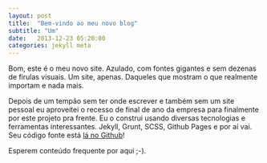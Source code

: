 ```yaml
---
layout: post
title:  "Bem-vindo ao meu novo blog"
subtitle: "Um"
date:   2013-12-23 05:20:00
categories: jekyll meta
---
```


Bom, este é o meu novo site. Azulado, com fontes gigantes e sem dezenas de firulas visuais. Um site, apenas. Daqueles que mostram o que realmente importam e nada mais.

Depois de um tempão sem ter onde escrever e também sem um site pessoal eu aproveitei o recesso de final de ano da empresa para finalmente por este projeto pra frente. Eu o construi usando diversas tecnologias e ferramentas interessantes. Jekyll, Grunt, SCSS, Github Pages e por aí vai. Seu código fonte está [lá no Github](https://github.com/hugobessaa/hugobessa/)!

Esperem conteúdo frequente por aqui ;-).